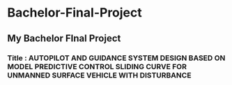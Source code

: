 # Bachelor-Final-Project
## My Bachelor FInal Project
### Title : AUTOPILOT AND GUIDANCE SYSTEM DESIGN BASED ON MODEL PREDICTIVE CONTROL SLIDING CURVE FOR UNMANNED SURFACE VEHICLE WITH DISTURBANCE
